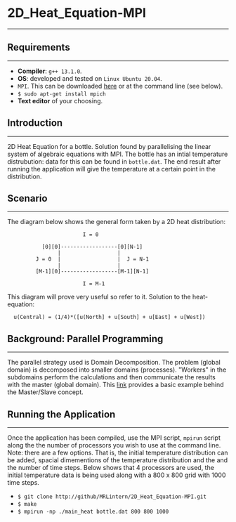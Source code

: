 # 2D_Heat_Equation-MPI
---

## Requirements
---
* __Compiler__: `g++ 13.1.0`.
* __OS__: developed and tested on `Linux Ubuntu 20.04`.
* `MPI`. This can be downloaded [here](https://www.mpich.org/) or at the command line (see below).
* `$ sudo apt-get install mpich`
* __Text editor__ of your choosing.

## Introduction
---

2D Heat Equation for a bottle. Solution found by parallelising the linear system of algebraic equations with MPI.
The bottle has an intial temperature distrubution: data for this can be found in `bottle.dat`. 
The end result after running the application will give the temperature at a certain point in the distribution.

## Scenario
---

The diagram below shows the general form taken by a 2D heat distribution:

                            I = 0
                            
               [0][0]------------------[0][N-1]
                    |                  |
             J = 0  |                  |  J = N-1
                    |                  |
             [M-1][0]------------------[M-1][N-1]
              
                            I = M-1
                            
This diagram will prove very useful so refer to it.
Solution to the heat-equation:

      u(Central) = (1/4)*([u(North] + u[South] + u[East] + u[West])

## Background: Parallel Programming
---

The parallel strategy used is Domain Decomposition.
The problem (global domain) is decomposed into smaller domains (processes). "Workers" in the subdomains perform the calculations
and then communicate the results with the master (global domain). This [link](https://www.mcs.anl.gov/research/projects/mpi/tutorial/mpiexmpl/src2/io/C/main.html) provides a basic example behind the Master/Slave concept.

## Running the Application
---

Once the application has been compiled, use the MPI script, `mpirun` script along the the number of processors you wish to use at the command line.
Note: there are a few options. That is, the initial temperature distribution can be added, spacial dimementions of the temperature distribution and the and the number of time steps. Below shows that 4 processors are used, the initial temperature data is being used along with a 800 x 800 grid with 1000 time steps.


  * `$ git clone http://github/MRLintern/2D_Heat_Equation-MPI.git`
  * `$ make`
  * `$ mpirun -np ./main_heat bottle.dat 800 800 1000`









  
  
  
  

